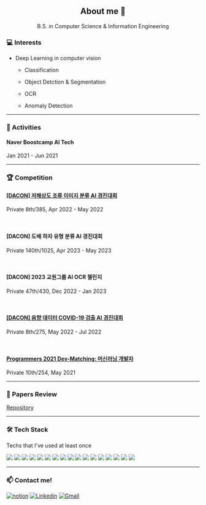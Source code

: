 <h2 align="center">About me 👋 </h2>

<p align="center">B.S. in Computer Science & Information Engineering</p>

<h3>💻 Interests</h3>

- Deep Learning in computer vision

  - Classification

  - Object Detction & Segmentation

  - OCR
  
  - Anomaly Detection

    

------



<h3>👯 Activities</h3>



<h4>Naver Boostcamp AI Tech</h4> Jan 2021 - Jun 2021



------


<h3>🏆 Competition</h3>



<h4><a href="https://github.com/ssun-g/machine_learning/tree/master/DACON/bird_classification">[DACON] 저해상도 조류 이미지 분류 AI 경진대회</a></h4>
Private 8th/385, Apr 2022 - May 2022

&nbsp;

<h4>[DACON] 도배 하자 유형 분류 AI 경진대회</h4>
Private 140th/1025, Apr 2023 - May 2023

&nbsp;

<h4>[DACON] 2023 교원그룹 AI OCR 챌린지</h4>
Private 47th/430, Dec 2022 - Jan 2023

&nbsp;

<h4><a href="https://github.com/ssun-g/machine_learning/tree/master/DACON/bird_classification">[DACON] 음향 데이터 COVID-19 검출 AI 경진대회</a></h4>
Private 8th/275, May 2022 - Jul 2022

&nbsp;

<h4><a href="https://github.com/ssun-g/machine_learning/tree/master/2021_dev_matching_ML">Programmers 2021 Dev-Matching: 머신러닝 개발자</a></h4> 
Private 10th/254, May 2021


------



<h3>📃 Papers Review</h3>
<a href="https://github.com/ssun-g/machine_learning/tree/master/papers">Repository</a>



------



<h3>🛠 Tech Stack</h3> Techs that I've used at least once

<img src="https://img.shields.io/badge/-python-3776AB?style=flat-square&logo=python&logoColor=white"/></a> 
<img src="https://img.shields.io/badge/-PyTorch-ee4c2c?style=flat-square&logo=PyTorch&logoColor=white"/></a> 
<img src="https://img.shields.io/badge/TensorFlow-FF6F00?style=flat-square&logo=TensorFlow&logoColor=white"/></a>
<img src="https://img.shields.io/badge/c-A8B9CC?style=flat-square&logo=c&logoColor=white"/></a> 
<img src="https://img.shields.io/badge/C++-00599C?style=flat-square&logo=C%2B%2B&logoColor=white"/></a>
<img src="https://img.shields.io/badge/NumPy-0123243?style=flat-square&logo=NumPy&logoColor=white"/></a> 
<img src="https://img.shields.io/badge/pandas-150458?style=flat-square&logo=pandas&logoColor=white"/></a> 
<img src="https://img.shields.io/badge/OpenCV-5C3EE8?style=flat-square&logo=OpenCV&logoColor=white"/></a>
<img src="https://img.shields.io/badge/Anaconda-44A833?style=flat-square&logo=Anaconda&logoColor=white"/></a>
<img src="https://img.shields.io/badge/Docker-2496ED?style=flat-square&logo=Docker&logoColor=white"/></a>
<img src="https://img.shields.io/badge/Linux-FCC624?style=flat-square&logo=Linux&logoColor=white"/></a>
<img src="https://img.shields.io/badge/Ubuntu-E95420?style=flat-square&logo=Ubuntu&logoColor=white"/></a>
<img src="https://img.shields.io/badge/CentOS-262577?style=flat-square&logo=CentOS&logoColor=white"/></a>
<img src="https://img.shields.io/badge/MySQL-4479A1?style=flat-square&logo=MySQL&logoColor=white"/></a> 
<img src="https://img.shields.io/badge/PostgreSQL-4169E1?style=flat-square&logo=PostgreSQL&logoColor=white"/></a>
<img src="https://img.shields.io/badge/MongoDB-47A248?style=flat-square&logo=MongoDB&logoColor=white"/></a>
<img src="https://img.shields.io/badge/Amazon AWS-232F3E?style=flat-square&logo=Amazon AWS&logoColor=white"/></a>



------



<h3>📫 Contact me!</h3>

[![notion](http://img.shields.io/badge/Notion-000000?style=flat-square&logo=Notion&link=https://gelatinous-eucalyptus-986.notion.site/Jinsung-Lee-1afbb4093963802a98fee0f4da97d388?pvs=4)](https://gelatinous-eucalyptus-986.notion.site/Jinsung-Lee-1afbb4093963802a98fee0f4da97d388?pvs=4) [![Linkedin](http://img.shields.io/badge/-LinkedIn-0A66C2?style=flat-square&logo=LinkedIn&link=https://www.linkedin.com/in/jinsung-lee-78556113a/)](https://www.linkedin.com/in/jinsung-lee-78556113a/) [![Gmail](http://img.shields.io/badge/-Gmail-EA4335?style=flat-square&logo=Gmail&logoColor=ffffff&link=mailto:jinsung3325@gmail.com)](mailto:ssung38477@gmail.com)



